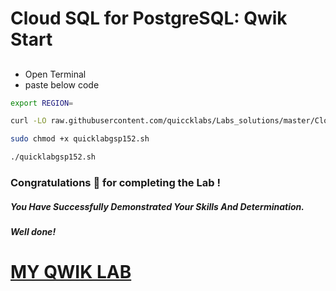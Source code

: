 
# Cloud SQL for PostgreSQL: Qwik Start


## 

- Open Terminal
- paste below code


```bash
export REGION=

curl -LO raw.githubusercontent.com/quiccklabs/Labs_solutions/master/Cloud%20SQL%20for%20PostgreSQL%20Qwik%20Start/quicklabgsp152.sh

sudo chmod +x quicklabgsp152.sh

./quicklabgsp152.sh
```



### Congratulations 🎉 for completing the Lab !

##### *You Have Successfully Demonstrated Your Skills And Determination.*

#### *Well done!*

# [MY QWIK LAB](https://www.youtube.com/@MyQwiklab)
